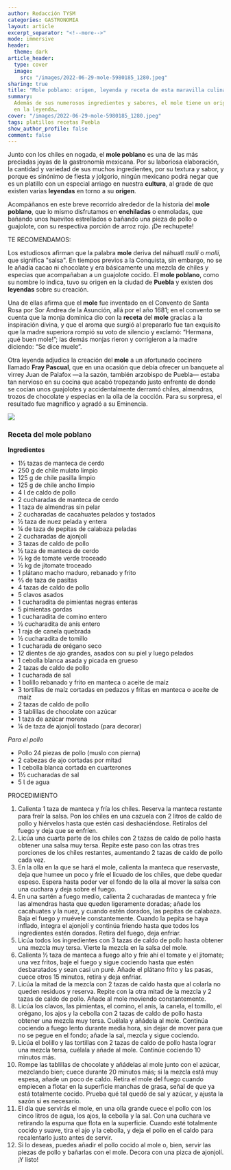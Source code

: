 ```yaml
---
author: Redacción TYSM
categories: GASTRONOMIA
layout: article
excerpt_separator: "<!--more-->"
mode: immersive
header:
  theme: dark
article_header:
  type: cover
  image:
    src: "/images/2022-06-29-mole-5980185_1280.jpeg"
sharing: true
title: "Mole poblano: origen, leyenda y receta de esta maravilla culinaria"
summary:
  Además de sus numerosos ingredientes y sabores, el mole tiene un origen anclado
  en la leyenda…
cover: "/images/2022-06-29-mole-5980185_1280.jpeg"
tags: platillos recetas Puebla
show_author_profile: false
comment: false
---
```


Junto con los chiles en nogada, el **mole poblano** es una de las más preciadas joyas de la gastronomía mexicana. Por su laboriosa elaboración, la cantidad y variedad de sus muchos ingredientes, por su textura y sabor, y porque es sinónimo de fiesta y jolgorio, ningún mexicano podrá negar que es un platillo con un especial arriago en nuestra **cultura**, al grade de que existen varias **leyendas** en torno a su **origen**.

Acompáñanos en este breve recorrido alrededor de la historia del **mole poblano**, que lo mismo disfrutamos en **enchiladas** o enmoladas, que bañando unos huevitos estrellados o bañando una pieza de pollo o guajolote, con su respectiva porción de arroz rojo. ¡De rechupete!

TE RECOMENDAMOS:

Los estudiosos afirman que la palabra **mole** deriva del náhuatl _mulli_ o _molli_, que significa "salsa". En tiempos previos a la Conquista, sin embargo, no se le añadía cacao ni chocolate y era básicamente una mezcla de chiles y especias que acompañaban a un guajolote cocido. El **mole poblano**, como su nombre lo indica, tuvo su origen en la ciudad de **Puebla** y existen dos **leyendas** sobre su creación.

Una de ellas afirma que el **mole** fue inventado en el Convento de Santa Rosa por Sor Andrea de la Asunción, allá por el año 1681; en el convento se cuenta que la monja dominica dio con la **receta** del **mole** gracias a la inspiración divina, y que el aroma que surgió al prepararlo fue tan exquisito que la madre superiora rompió su voto de silencio y exclamó: “Hermana, ¡qué buen mole!”; las demás monjas rieron y corrigieron a la madre diciendo: “Se dice muele”.

Otra leyenda adjudica la creación del **mole** a un afortunado cocinero llamado **Fray Pascual**, que en una ocasión que debía ofrecer un banquete al virrey Juan de Palafox —a la sazón, también arzobispo de Puebla— estaba tan nervioso en su cocina que acabó tropezando justo enfrente de donde se cocían unos guajolotes y accidentalmente derramó chiles, almendras, trozos de chocolate y especias en la olla de la cocción. Para su sorpresa, el resultado fue magnífico y agradó a su Eminencia.

![](https://upload.wikimedia.org/wikipedia/commons/thumb/e/e0/Comidas_de_m%C3%A9xico_02.jpg/768px-Comidas_de_m%C3%A9xico_02.jpg)

### Receta del mole poblano

**Ingredientes**

- 1½ tazas de manteca de cerdo
- 250 g de chile mulato limpio
- 125 g de chile pasilla limpio
- 125 g de chile ancho limpio
- 4 Ɩ de caldo de pollo
- 2 cucharadas de manteca de cerdo
- 1 taza de almendras sin pelar
- 2 cucharadas de cacahuates pelados y tostados
- ½ taza de nuez pelada y entera
- ¼ de taza de pepitas de calabaza peladas
- 2 cucharadas de ajonjolí
- 3 tazas de caldo de pollo
- ½ taza de manteca de cerdo
- ½ kg de tomate verde troceado
- ½ kg de jitomate troceado
- 1 plátano macho maduro, rebanado y frito
- ⅔ de taza de pasitas
- 4 tazas de caldo de pollo
- 5 clavos asados
- 1 cucharadita de pimientas negras enteras
- 5 pimientas gordas
- 1 cucharadita de comino entero
- ½ cucharadita de anís entero
- 1 raja de canela quebrada
- ½ cucharadita de tomillo
- 1 cucharada de orégano seco
- 12 dientes de ajo grandes, asados con su piel y luego pelados
- 1 cebolla blanca asada y picada en grueso
- 2 tazas de caldo de pollo
- 1 cucharada de sal
- 1 bolillo rebanado y frito en manteca o aceite de maíz
- 3 tortillas de maíz cortadas en pedazos y fritas en manteca o aceite de maíz
- 2 tazas de caldo de pollo
- 3 tablillas de chocolate con azúcar
- 1 taza de azúcar morena
- ¼ de taza de ajonjolí tostado (para decorar)

_Para el pollo_

- Pollo 24 piezas de pollo (muslo con pierna)
- 2 cabezas de ajo cortadas por mitad
- 1 cebolla blanca cortada en cuarterones
- 1½ cucharadas de sal
- 5 Ɩ de agua

PROCEDIMIENTO

1.  Calienta 1 taza de manteca y fría los chiles. Reserva la manteca restante para freír la salsa. Pon los chiles en una cazuela con 2 litros de caldo de pollo y hiérvelos hasta que estén casi deshaciéndose. Retíralos del fuego y deja que se enfríen.
2.  Licúa una cuarta parte de los chiles con 2 tazas de caldo de pollo hasta obtener una salsa muy tersa. Repite este paso con las otras tres porciones de los chiles restantes, aumentando 2 tazas de caldo de pollo cada vez.
3.  En la olla en la que se hará el mole, calienta la manteca que reservaste, deja que humee un poco y fríe el licuado de los chiles, que debe quedar espeso. Espera hasta poder ver el fondo de la olla al mover la salsa con una cuchara y deja sobre el fuego.
4.  En una sartén a fuego medio, calienta 2 cucharadas de manteca y fríe las almendras hasta que queden ligeramente doradas; añade los cacahuates y la nuez, y cuando estén dorados, las pepitas de calabaza. Baja el fuego y muévele constantemente. Cuando la pepita se haya inflado, integra el ajonjolí y continúa friendo hasta que todos los ingredientes estén dorados. Retira del fuego, deja enfriar.
5.  Licúa todos los ingredientes con 3 tazas de caldo de pollo hasta obtener una mezcla muy tersa. Vierte la mezcla en la salsa del mole.
6.  Calienta ½ taza de manteca a fuego alto y fríe ahí el tomate y el jitomate; una vez fritos, baje el fuego y sigue cociendo hasta que estén desbaratados y sean casi un puré. Añade el plátano frito y las pasas, cuece otros 15 minutos, retira y deja enfriar.
7.  Licúa la mitad de la mezcla con 2 tazas de caldo hasta que al colarla no queden residuos y reserva. Repite con la otra mitad de la mezcla y 2 tazas de caldo de pollo. Añade al mole moviendo constantemente.
8.  Licúa los clavos, las pimientas, el comino, el anís, la canela, el tomillo, el orégano, los ajos y la cebolla con 2 tazas de caldo de pollo hasta obtener una mezcla muy tersa. Cuélala y añádela al mole. Continúa cociendo a fuego lento durante media hora, sin dejar de mover para que no se pegue en el fondo; añade la sal, mezcla y sigue cociendo.
9.  Licúa el bolillo y las tortillas con 2 tazas de caldo de pollo hasta lograr una mezcla tersa, cuélala y añade al mole. Continúe cociendo 10 minutos más.
10. Rompe las tablillas de chocolate y añádelas al mole junto con el azúcar, mezclando bien; cuece durante 20 minutos más; si la mezcla está muy espesa, añade un poco de caldo. Retira el mole del fuego cuando empiecen a flotar en la superficie manchas de grasa, señal de que ya está totalmente cocido. Prueba qué tal quedó de sal y azúcar, y ajusta la sazón si es necesario.
11. El día que servirás el mole, en una olla grande cuece el pollo con los cinco litros de agua, los ajos, la cebolla y la sal. Con una cuchara ve retirando la espuma que flota en la superficie. Cuando esté totalmente cocido y suave, tira el ajo y la cebolla, y deja el pollo en el caldo para recalentarlo justo antes de servir.
12. Si lo deseas, puedes añadir el pollo cocido al mole o, bien, servir las piezas de pollo y bañarlas con el mole. Decora con una pizca de ajonjolí. ¡Y listo!
